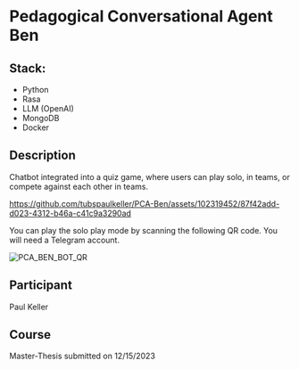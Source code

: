 # Pedagogical Conversational Agent Ben

## Stack:
- Python
- Rasa
- LLM (OpenAI)
- MongoDB
- Docker

## Description
Chatbot integrated into a quiz game, where users can play solo, in teams, or compete against each other in teams.

https://github.com/tubspaulkeller/PCA-Ben/assets/102319452/87f42add-d023-4312-b46a-c41c9a3290ad

You can play the solo play mode by scanning the following QR code. You will need a Telegram account.

![PCA_BEN_BOT_QR](https://github.com/tubspaulkeller/PCA-Ben/assets/102319452/c3311aa7-cfcf-4894-84af-74e8a7c86c26)

## Participant 
Paul Keller 

## Course 
Master-Thesis submitted on 12/15/2023

